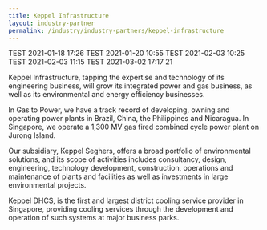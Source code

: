 ```yaml
---
title: Keppel Infrastructure
layout: industry-partner
permalink: /industry/industry-partners/keppel-infrastructure
---
```

TEST 2021-01-18 17:26
TEST 2021-01-20 10:55
TEST 2021-02-03 10:25
TEST 2021-02-03 11:15
TEST 2021-03-02 17:17 21

Keppel Infrastructure, tapping the expertise and technology of its engineering business, will grow its integrated power and gas business, as well as its environmental and energy efficiency businesses.

In Gas to Power, we have a track record of developing, owning and operating power plants in Brazil, China, the Philippines and Nicaragua. In Singapore, we operate a 1,300 MV gas fired combined cycle power plant on Jurong Island. 

Our subsidiary, Keppel Seghers, offers a broad portfolio of environmental solutions, and its scope of activities includes consultancy, design, engineering, technology development, construction, operations and maintenance of plants and facilities as well as investments in large environmental projects.

Keppel DHCS, is the first and largest district cooling service provider in Singapore, providing cooling services through the development and operation of such systems at major business parks.
